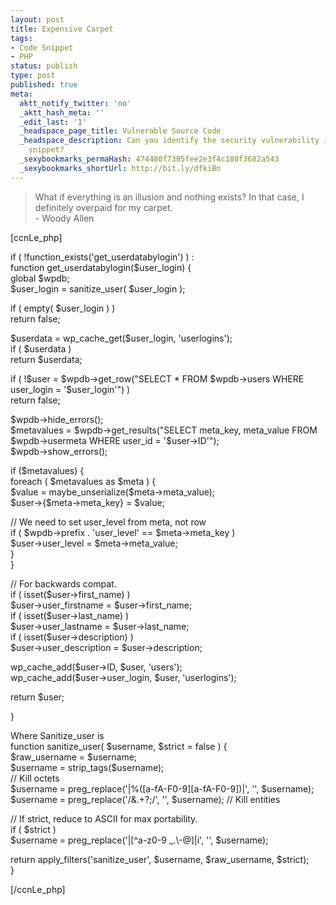 ```yaml
---
layout: post
title: Expensive Carpet
tags:
- Code Snippet
- PHP
status: publish
type: post
published: true
meta:
  aktt_notify_twitter: 'no'
  _aktt_hash_meta: ''
  _edit_last: '1'
  _headspace_page_title: Vulnerable Source Code
  _headspace_description: Can you identify the security vulnerability in this code
    snippet?
  _sexybookmarks_permaHash: 474480f7385fee2e3f4c180f3682a543
  _sexybookmarks_shortUrl: http://bit.ly/dfkiBn
---
```

<blockquote><p>What if everything is an illusion and nothing exists? In that case, I definitely overpaid for my carpet.<br />
- Woody Allen</p></blockquote>
<p>[ccnLe_php]</p>
<p>if ( !function_exists('get_userdatabylogin') ) :<br />
function get_userdatabylogin($user_login) {<br />
global $wpdb;<br />
$user_login = sanitize_user( $user_login );</p>
<p>if ( empty( $user_login ) )<br />
return false;</p>
<p>$userdata = wp_cache_get($user_login, 'userlogins');<br />
if ( $userdata )<br />
return $userdata;</p>
<p>if ( !$user = $wpdb-&gt;get_row("SELECT * FROM $wpdb-&gt;users WHERE user_login = '$user_login'") )<br />
return false;</p>
<p>$wpdb-&gt;hide_errors();<br />
$metavalues = $wpdb-&gt;get_results("SELECT meta_key, meta_value FROM $wpdb-&gt;usermeta WHERE user_id = '$user-&gt;ID'");<br />
$wpdb-&gt;show_errors();</p>
<p>if ($metavalues) {<br />
foreach ( $metavalues as $meta ) {<br />
$value = maybe_unserialize($meta-&gt;meta_value);<br />
$user-&gt;{$meta-&gt;meta_key} = $value;</p>
<p>// We need to set user_level from meta, not row<br />
if ( $wpdb-&gt;prefix . 'user_level' == $meta-&gt;meta_key )<br />
$user-&gt;user_level = $meta-&gt;meta_value;<br />
}<br />
}</p>
<p>// For backwards compat.<br />
if ( isset($user-&gt;first_name) )<br />
$user-&gt;user_firstname = $user-&gt;first_name;<br />
if ( isset($user-&gt;last_name) )<br />
$user-&gt;user_lastname = $user-&gt;last_name;<br />
if ( isset($user-&gt;description) )<br />
$user-&gt;user_description = $user-&gt;description;</p>
<p>wp_cache_add($user-&gt;ID, $user, 'users');<br />
wp_cache_add($user-&gt;user_login, $user, 'userlogins');</p>
<p>return $user;</p>
<p>}</p>
<p>Where Sanitize_user is<br />
function sanitize_user( $username, $strict = false ) {<br />
$raw_username = $username;<br />
$username = strip_tags($username);<br />
// Kill octets<br />
$username = preg_replace('|%([a-fA-F0-9][a-fA-F0-9])|', '', $username);<br />
$username = preg_replace('/&amp;.+?;/', '', $username); // Kill entities</p>
<p>// If strict, reduce to ASCII for max portability.<br />
if ( $strict )<br />
$username = preg_replace('|[^a-z0-9 _.\-@]|i', '', $username);</p>
<p>return apply_filters('sanitize_user', $username, $raw_username, $strict);<br />
}</p>
<p>[/ccnLe_php]</p>

